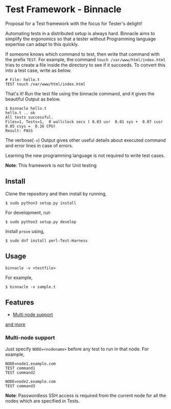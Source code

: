 # Test Framework - Binnacle

Proposal for a Test framework with the focus for Tester's delight!

Automating tests in a distributed setup is always hard. Binnacle aims
to simplify the ergonomics so that a tester without Programming
language expertise can adapt to this quickly.

If someone knows which command to test, then write that command with
the prefix `TEST`. For example, the command `touch
/var/www/html/index.html` tries to create a file inside the directory
to see if it succeeds. To convert this into a test case, write as
below.

```
# File: hello.t
TEST touch /var/www/html/index.html
```

That's it! Run the test file using the binnacle command, and it gives
the beautiful Output as below.

```console
$ binnacle hello.t
hello.t .. ok
All tests successful.
Files=1, Tests=1,  0 wallclock secs ( 0.03 usr  0.01 sys +  0.07 cusr  0.05 csys =  0.16 CPU)
Result: PASS
```

The verbose(`-v`) Output gives other useful details about executed
command and error lines in case of errors.

Learning the new programming language is not required to write test
cases.

**Note**: This framework is not for Unit testing

## Install

Clone the repository and then install by running,

```
$ sudo python3 setup.py install
```

For development, run

```
$ sudo python3 setup.py develop
```

Install `prove` using,

```
$ sudo dnf install perl-Test-Harness
```

## Usage

```
binnacle -v <testfile>
```

For example,

```
$ binnacle -v sample.t
```

## Features

- [Multi node support](#Multi-node-support)

[and more](https://kadalu.io/rfcs/0002-test-framework-binnacle.html)

### Multi-node support

Just specify `NODE=<nodename>` before any test to run in that
node. For example,

```
NODE=node1.example.com
TEST command1
TEST command2

NODE=node2.example.com
TEST command3
```

**Note**: Passwordless SSH access is required from the current node
for all the nodes which are specified in Tests.

